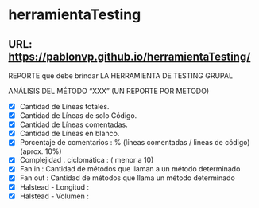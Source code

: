 # herramientaTesting

## URL: https://pablonvp.github.io/herramientaTesting/

REPORTE que debe brindar LA HERRAMIENTA DE TESTING GRUPAL

ANÁLISIS DEL MÉTODO “XXX” (UN REPORTE POR METODO)
- [x] Cantidad de Líneas totales.
- [x] Cantidad de Líneas de solo Código.
- [x] Cantidad de Líneas comentadas.
- [x] Cantidad de Líneas en blanco.
- [x] Porcentaje de comentarios : % (líneas comentadas / lineas de código) (aprox. 10%)
- [x] Complejidad . ciclomática : ( menor a 10)
- [x] Fan in : Cantidad de métodos que llaman a un método determinado
- [x] Fan out : Cantidad de métodos que llama un método determinado
- [x] Halstead - Longitud :
- [x] Halstead - Volumen :
